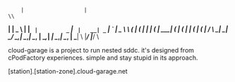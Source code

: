         |                   |                                              \\
   __|  |   _ \  |   |   _` |         _` |   _` |   __| _` |   _` |   _ \  \\ 
  (     |  (   | |   |  (   | _____| (   |  (   |  |   (   |  (   |   __/  \\
 \___| _| \___/ \__,_| \__,_|       \__, | \__,_| _|  \__,_| \__, | \___|  \\ 
                                    |___/                    |___/         \\


cloud-garage is a project to run nested sddc.
it's designed from cPodFactory experiences.
simple and stay stupid in its approach.

[station].[station-zone].cloud-garage.net
